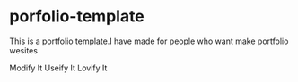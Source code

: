 # porfolio-template

This is a portfolio template.I have made for people who want make portfolio wesites

Modify It
Useify It
Lovify It
